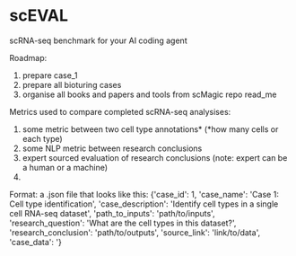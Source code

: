 # scEVAL
scRNA-seq benchmark for your AI coding agent

Roadmap:
1) prepare case_1 
2) prepare all bioturing cases
3) organise all books and papers and tools from scMagic repo read_me 

Metrics used to compare completed scRNA-seq analysises:
1) some metric between two cell type annotations* (*how many cells or each type)
2) some NLP metric between research conclusions
3) expert sourced evaluation of research conclusions (note: expert can be a human or a machine)
4) 

Format:
a .json file that looks like this:
{'case_id': 1,
 'case_name': 'Case 1: Cell type identification',
 'case_description': 'Identify cell types in a single cell RNA-seq dataset',
 'path_to_inputs': 'path/to/inputs',
 'research_question': 'What are the cell types in this dataset?',
 'research_conclusion': 'path/to/outputs',
 'source_link': 'link/to/data',
 'case_data': '}
